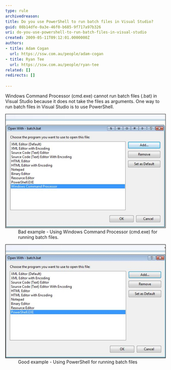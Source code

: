 ```yaml
---
type: rule
archivedreason: 
title: Do you use PowerShell to run batch files in Visual Studio?
guid: 08b14dfe-0a3e-46f0-b685-9f717a97b326
uri: do-you-use-powershell-to-run-batch-files-in-visual-studio
created: 2009-05-11T09:12:01.0000000Z
authors:
- title: Adam Cogan
  url: https://ssw.com.au/people/adam-cogan
- title: Ryan Tee
  url: https://ssw.com.au/people/ryan-tee
related: []
redirects: []

---
```


Windows Command Processor (cmd.exe) cannot run batch files (.bat) in Visual Studio because it does not take the files as arguments. One way to run batch files in Visual Studio is to use PowerShell.   
<!--endintro-->
<dl class="badImage">    <dt><img style="border-bottom:0px solid;border-left:0px solid;border-top:0px solid;border-right:0px solid;" border="0" alt="Image bad link" src="BadBatch_small.jpg"> </dt>
    <dd>Bad example - Using Windows Command Processor (cmd.exe) for running batch files. </dd></dl><dl class="goodImage">    <dt><img style="border-bottom:0px solid;border-left:0px solid;border-top:0px solid;border-right:0px solid;" border="0" alt="Image good link" src="goodbatch_small.jpg"> </dt>
    <dd>Good example - Using PowerShell for running batch files</dd></dl>
